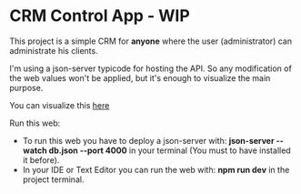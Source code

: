 # CRM Control App - WIP

This project is a simple CRM for **anyone** where the user (administrator) can administrate his clients.

I'm using a json-server typicode for hosting the API. So any modification of the web values won't be applied, but it's enough to visualize the main purpose.

You can visualize this [here](https://reliable-valkyrie-b34511.netlify.app/clientes)

Run this web:
- To run this web you have to deploy a json-server with: **json-server --watch db.json --port 4000**  in your terminal (You must to have installed it before).
- In your IDE or Text Editor you can run the web with: **npm run dev** in the project terminal.
